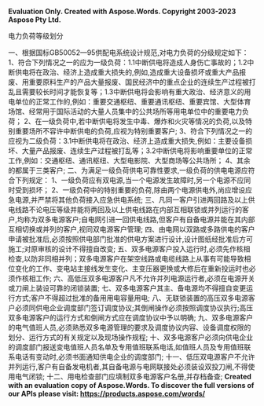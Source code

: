 ﻿**Evaluation Only. Created with Aspose.Words. Copyright 2003-2023 Aspose Pty Ltd.**

电力负荷等级划分

一、根据国标GB50052—95供配电系统设计规范,对电力负荷的分级规定如下：
1、符合下列情况之一的应为一级负荷：1.1中断供电将造成人身伤亡事故的；1.2中断供电将在政治、经济上造成重大损失的,例如,造成重大设备损坏或重大产品报废、用重要原料生产的产品大量报废、国民经济中的重点企业的连续生产过程被打乱且需要较长时间才能恢复等；1.3中断供电将会影响有重大政治、经济意义的用电单位的正常工作的,例如：重要交通枢纽、重要通讯枢纽、重要宾馆、大型体育场馆、经常用于国际活动的大量人员集中的公共场所等用电单位中的重要电力负荷；
2、在一级负荷中,若中断供电将发生中毒、爆炸和火灾等情况的负荷,以及特别重要场所不容许中断供电的负荷,应视为特别重要客户;
3、符合下列情况之一的应视为二级负荷：3.1中断供电将在政治、经济上造成重大损失,例如：主要设备损坏、大量产品报废、连续生产过程被打乱等；3.2中断供电将影响重要单位的正常工作,例如：交通枢纽、通讯枢纽、大型电影院、大型商场等公共场所；
4、其余的都属于三类客户;
二、为满足一级负荷供电可靠性要求,一级负荷的供电电源应符合下列规定：
1、一级负荷应有双电源,当一个电源发生故障时,另一个电源不应同时受到损坏；
2、一级负荷中的特别重要的负荷,除由两个电源供电外,尚应增设应急电源,并严禁将其他负荷接入应急供电系统;
三、凡同一客户引进两回路及以上供电线路不论电压等级并能将两回及以上供电线路在内部互相联锁或并列运行的客户,均称为双多电源客户;自电网引进一回供电线路,但客户有自备电源并能在其内部互相切换或并列的客户,视同双电源客户管理;
四、由电网以双路或多路供电的客户申请被批准后,必须按照供电部门批准的供电方案进行设计,设计图纸经批准后方可施工;对原审核的设计不得擅自改变;
五、双多电源客户投入运行时,必须先作核相检查,以防非同相并列；双多电源客户在架空线路或电缆线路上从事有可能导致相位变化的工作、变电站主接线发生变化、主变压器更换或大修后在重新投运时也必须作核相工作;
六、高低压双多电源客户凡不允许并列电源运行者,必须在电源开关或刀闸上装设可靠的闭锁装置;
七、双多电源客户其主、备电源均不得擅自变更运行方式;客户不得超过批准的备用用电容量用电;
八、无联锁装置的高压双多电源客户必须同供电企业调度部门签订调度协议;其倒闸操作必须按照调度协议执行;高压双多电源客户的运行方式和倒闸方式应在调度协议中予以明确;
九、双多电源客户的电气值班人员,必须熟悉双多电源管理的要求及调度协议内容、设备调度权限的划分、运行方式的有关规定以及现场操作规程;
十、双多电源客户必须向供电企业的调度部门报送变电值班人员名单及专用值班联系电话,如值班人员及专用值班联系电话有变动时,必须书面通知供电企业的调度部门;
十一、低压双电源客户不允许并列运行,客户有自备发电机者,其自备电源与电网联接处必须装设双投刀闸,不得使用电气闭锁;
十二、用电检查部门应填制双多电源客户名册,并存档备查;
**Created with an evaluation copy of Aspose.Words. To discover the full versions of our APIs please visit: https://products.aspose.com/words/**
